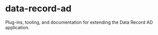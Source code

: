 # data-record-ad
Plug-ins, tooling, and documentation for extending the Data Record AD application.
